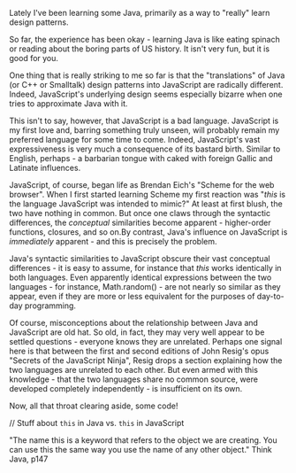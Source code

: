 Lately I've been learning some Java, primarily as a way to "really" learn design patterns.

So far, the experience has been okay - learning Java is like eating spinach or reading about the boring parts of US history. It isn't very fun, but it is good for you.

One thing that is really striking to me so far is that the "translations" of Java (or C++ or Smalltalk) design patterns into JavaScript are radically different. Indeed, JavaScript's underlying design seems especially bizarre when one tries to approximate Java with it.

This isn't to say, however, that JavaScript is a bad language. JavaScript is my first love and, barring something truly unseen, will probably remain my preferred language for some time to come. Indeed, JavaScript's vast expressiveness is very much a consequence of its bastard birth. Similar to English, perhaps - a barbarian tongue with caked with foreign Gallic and Latinate influences.

JavaScript, of course, began life as Brendan Eich's "Scheme for the web browser". When I first started learning Scheme my first reaction was "*this* is the language JavaScript was intended to mimic?" At least at first blush, the two have nothing in common. But once one claws through the syntactic differences, the *conceptual* similarities become apparent - higher-order functions, closures, and so on.By contrast, Java's influence on JavaScript is *immediately* apparent - and this is precisely the problem.

Java's syntactic similarities to JavaScript obscure their vast conceptual differences - it is easy to assume, for instance that *this* works identically in both languages. Even apparently identical expressions between the two languages - for instance, Math.random() - are not nearly so similar as they appear, even if they are more or less equivalent for the purposes of day-to-day programming.

Of course, misconceptions about the relationship between Java and JavaScript are old hat. So old, in fact, they may very well appear to be settled questions - everyone knows they are unrelated. Perhaps one signal here is that between the first and second editions of John Resig's opus "Secrets of the JavaScript Ninja", Resig drops a section explaining how the two languages are unrelated to each other. But even armed with this knowledge - that the two languages share no common source, were developed completely independently - is insufficient on its own.

Now, all that throat clearing aside, some code!

// Stuff about `this` in Java vs. `this` in JavaScript

"The name this is a keyword that refers to the object we are creating. You can use this the same way you use the name of any other object." Think Java, p147


